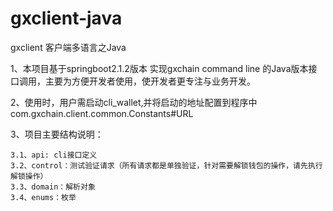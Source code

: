 # gxclient-java
gxclient 客户端多语言之Java

1、本项目基于springboot2.1.2版本 实现gxchain command line 的Java版本接口调用，主要为方便开发者使用，使开发者更专注与业务开发。

2、使用时，用户需启动cli_wallet,并将启动的地址配置到程序中com.gxchain.client.common.Constants#URL

3、项目主要结构说明：

    3.1、api: cli接口定义
    3.2、control：测试验证请求（所有请求都是单独验证，针对需要解锁钱包的操作，请先执行解锁操作）
    3.3、domain：解析对象
    3.4、enums：枚举
  
